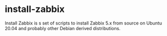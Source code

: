 # install-zabbix
Install Zabbix is s set of scripts to install Zabbix 5.x from source on Ubuntu 20.04 and probably other Debian derived distributions.
